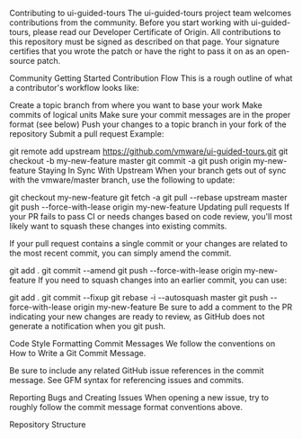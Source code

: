 Contributing to ui-guided-tours
The ui-guided-tours project team welcomes contributions from the community. Before you start working with ui-guided-tours, please read our Developer Certificate of Origin. All contributions to this repository must be signed as described on that page. Your signature certifies that you wrote the patch or have the right to pass it on as an open-source patch.

Community
Getting Started
Contribution Flow
This is a rough outline of what a contributor's workflow looks like:

Create a topic branch from where you want to base your work
Make commits of logical units
Make sure your commit messages are in the proper format (see below)
Push your changes to a topic branch in your fork of the repository
Submit a pull request
Example:

git remote add upstream https://github.com/vmware/ui-guided-tours.git
git checkout -b my-new-feature master
git commit -a
git push origin my-new-feature
Staying In Sync With Upstream
When your branch gets out of sync with the vmware/master branch, use the following to update:

git checkout my-new-feature
git fetch -a
git pull --rebase upstream master
git push --force-with-lease origin my-new-feature
Updating pull requests
If your PR fails to pass CI or needs changes based on code review, you'll most likely want to squash these changes into existing commits.

If your pull request contains a single commit or your changes are related to the most recent commit, you can simply amend the commit.

git add .
git commit --amend
git push --force-with-lease origin my-new-feature
If you need to squash changes into an earlier commit, you can use:

git add .
git commit --fixup <commit>
git rebase -i --autosquash master
git push --force-with-lease origin my-new-feature
Be sure to add a comment to the PR indicating your new changes are ready to review, as GitHub does not generate a notification when you git push.

Code Style
Formatting Commit Messages
We follow the conventions on How to Write a Git Commit Message.

Be sure to include any related GitHub issue references in the commit message. See GFM syntax for referencing issues and commits.

Reporting Bugs and Creating Issues
When opening a new issue, try to roughly follow the commit message format conventions above.

Repository Structure
